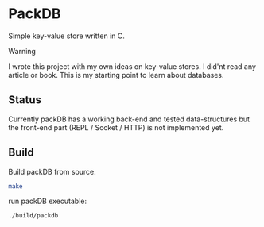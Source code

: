 # PackDB

Simple key-value store written in C.

> [!WARNING]
> I wrote this project with my own ideas on key-value stores. I did'nt read any article or book. This is my starting point to learn about databases.

## Status

Currently packDB has a working back-end and tested data-structures but the front-end part (REPL / Socket / HTTP) is not implemented yet.

## Build

Build packDB from source:
```bash
make
```

run packDB executable:
```bash
./build/packdb
```
